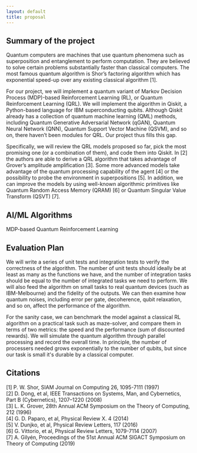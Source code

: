 ```yaml
---
layout: default
title: proposal
---
```


## Summary of the project
Quantum computers are machines that use quantum phenomena such as superposition and entanglement to perform computation. They are believed to solve certain problems substantially faster than classical computers. The most famous quantum algorithm is Shor’s factoring algorithm which has exponential speed-up over any existing classical algorithm [1].

For our project, we will implement a quantum variant of Markov Decision Process (MDP)-based Reinforcement Learning (RL), or Quantum Reinforcement Learning (QRL). We will implement the algorithm in Qiskit, a Python-based language for IBM superconducting qubits. Although Qiskit already has a collection of quantum machine learning (QML) methods, including Quantum Generative Adversarial Network (qGAN), Quantum Neural Network (QNN), Quantum Support Vector Machine (QSVM), and so on, there haven’t been modules for QRL. Our project thus fills this gap.

Specifically, we will review the QRL models proposed so far, pick the most promising one (or a combination of them), and code them into Qiskit. In [2] the authors are able to derive a QRL algorithm that takes advantage of Grover’s amplitude amplification [3]. Some more advanced models take advantage of the quantum processing capability of the agent [4] or the possibility to probe the environment in superpositions [5]. In addition, we can improve the models by using well-known algorithmic primitives like Quantum Random Access Memory (QRAM) [6] or Quantum Singular Value Transform (QSVT) [7].

## AI/ML Algorithms
MDP-based Quantum Reinforcement Learning

## Evaluation Plan
We will write a series of unit tests and integration tests to verify the correctness of the algorithm. The number of unit tests should ideally be at least as many as the functions we have, and the number of integration tasks should be equal to the number of integrated tasks we need to perform. We will also feed the algorithm on small tasks to real quantum devices (such as IBM-Melbourne) and the fidelity of the outputs. We can then examine how quantum noises, including error per gate, decoherence, qubit relaxation, and so on, affect the performance of the algorithm.

For the sanity case, we can benchmark the model against a classical RL algorithm on a practical task such as maze-solver, and compare them in terms of two metrics: the speed and the performance (sum of discounted rewards). We will simulate the quantum algorithm through parallel processing and record the overall time. In principle, the number of processers needed grows exponentially to the number of qubits, but since our task is small it's durable by a classical computer.

## Citations
[1] P. W. Shor, SIAM Journal on Computing 26, 1095-7111 (1997) \
[2] D. Dong, et al, IEEE Transactions on Systems, Man, and Cybernetics, Part B (Cybernetics), 1207–1220 (2008) \
[3] L. K. Grover, 28th Annual ACM Symposium on the Theory of Computing, 212 (1996) \
[4] G. D. Paparo, et al, Physical Review X. 4 (2014) \
[5] V. Dunjko, et al, Physical Review Letters, 117 (2016) \
[6] G. Vittorio, et al, Physical Review Letters, 1079-7114 (2007) \
[7] A. Gilyén, Proceedings of the 51st Annual ACM SIGACT Symposium on Theory of Computing (2019)
